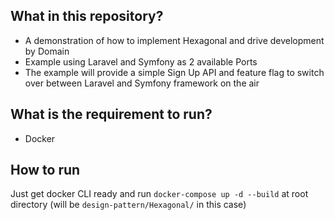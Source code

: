 ## What in this repository?
- A demonstration of how to implement Hexagonal and drive development by Domain
- Example using Laravel and Symfony as 2 available Ports
- The example will provide a simple Sign Up API and feature flag to switch over between Laravel and Symfony framework on the air
## What is the requirement to run?
- Docker
## How to run
Just get docker CLI ready and run
`docker-compose up -d --build` at root directory
(will be `design-pattern/Hexagonal/` in this case)
